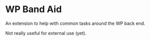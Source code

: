 # WP Band Aid

An extension to help with common tasks around the WP back end.

Not really useful for external use (yet).

